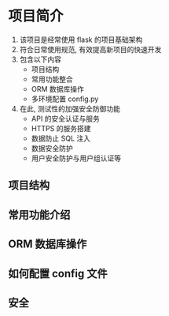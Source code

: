 
# 项目简介

1. 该项目是经常使用 flask 的项目基础架构
2. 符合日常使用规范, 有效提高新项目的快速开发
3. 包含以下内容
    - 项目结构
    - 常用功能整合
    - ORM 数据库操作
    - 多环境配置 config.py
4. 在此, 测试性的加强安全防御功能
    - API 的安全认证与服务
    - HTTPS 的服务搭建
    - 数据防止 SQL 注入
    - 数据安全防护
    - 用户安全防护与用户组认证等
    

## 项目结构

## 常用功能介绍

## ORM 数据库操作

## 如何配置 config 文件

## 安全